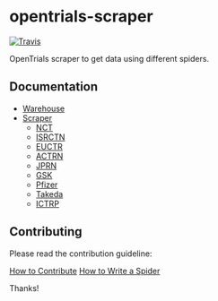 # opentrials-scraper

[![Travis](https://img.shields.io/travis/opentrials/scraper/master.svg)](https://travis-ci.org/opentrials/scraper)

OpenTrials scraper to get data using different spiders.

## Documentation

- [Warehouse](docs/warehouse.md)
- [Scraper](docs/scraper.md)
  - [NCT](docs/spiders/nct.md)
  - [ISRCTN](docs/spiders/isrctn.md)
  - [EUCTR](docs/spiders/euctr.md)
  - [ACTRN](docs/spiders/actrn.md)
  - [JPRN](docs/spiders/jprn.md)
  - [GSK](docs/spiders/gsk.md)
  - [Pfizer](docs/spiders/pfizer.md)
  - [Takeda](docs/spiders/takeda.md)
  - [ICTRP](docs/spiders/ictrp.md)

## Contributing

Please read the contribution guideline:

[How to Contribute](CONTRIBUTING.md)
[How to Write a Spider](docs/spider-guide.md)

Thanks!
